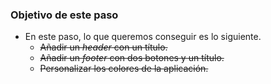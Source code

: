 ### Objetivo de este paso

- En este paso, lo que queremos conseguir es lo siguiente.
    - ~~Añadir un *header* con un título.~~
    - ~~Añadir un *footer* con dos botones y un título.~~
    - ~~Personalizar los colores de la aplicación.~~
